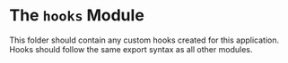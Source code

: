 # The `hooks` Module

This folder should contain any custom hooks created for this application. Hooks should follow the same export syntax as all other modules.
